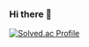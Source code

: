 ### Hi there 👋


[![Solved.ac Profile](http://mazassumnida.wtf/api/v2/generate_badge?boj=dudgus907)](https://solved.ac/dudgus907/)

<!--
**RipAGu/RipAGu** is a ✨ _special_ ✨ repository because its `README.md` (this file) appears on your GitHub profile.

Here are some ideas to get you started:

- 🔭 I’m currently working on ...
- 🌱 I’m currently learning ...
- 👯 I’m looking to collaborate on ...
- 🤔 I’m looking for help with ...
- 💬 Ask me about ...
- 📫 How to reach me: ...
- 😄 Pronouns: ...
- ⚡ Fun fact: ...
-->
